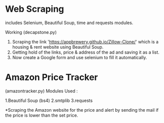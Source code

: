 # Web Scraping

includes 
Selenium, Beautiful Soup, time and requests modules.


Working (decapstone.py)
1. Scraping the link 'https://appbrewery.github.io/Zillow-Clone/' which is a housing & rent website using Beautiful Soup.
2. Getting hold of the links, price & address of the ad and saving it as a list.
3. Now create a Google form and use selenium to fill it automatically.

#  Amazon Price Tracker
(amazontracker.py)
Modules Used : 

1.Beautiful Soup (bs4)
2.smtplib 
3.requests

*Scraping the Amazon website for the price and alert by sending the mail if the price is lower than the set price. 
   

